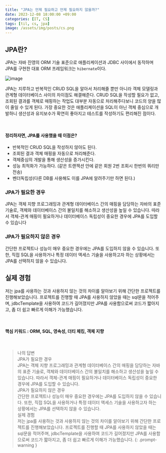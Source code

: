 ```yaml
---
title: "JPA는 언제 필요하고 언제 필요하지 않을까?"
date: 2023-12-08 18:00:00 +09:00
categories: [IT, CS]
tags: [til, cs, jpa]
image: /assets/img/posts/cs.png
---
```



## JPA란?
JPA는 자바 진영의 ORM 기술 표준으로 애플리케이션과 JDBC 사이에서 동작하며 JPA를 구현한 대표 ORM 프레임워크는 `hibernate`이다.

![image](https://github.com/honge7694/honge7694.github.io/assets/76715487/b06f5947-2b50-4e84-b83b-1b587c076273)


JPA는 지루하고 반복적인 CRUD SQL을 알아서 처리해줄 뿐만 아니라 객체 모델링과 관계형 데이터베이스 사이의 차이점도 해결해준다. CRUD SQL을 작성할 필요가 없고, 조회된 결과를 객체로 매핑하는 작업도 대부분 자동으로 처리해주다보니 코드의 양을 많이 줄일 수 있게 된다. 가장 중요한 것은 애플리케이션을 SQL이 아닌 객체 중심으로 개발하니 생산성과 유지보수가 확연히 좋아지고 테스트를 작성하기도 편리해진 점이다.

<br/>

#### 정리하자면, JPA를 사용했을 때 이점은?

+ 반복적인 CRUD SQL을 작성하지 않아도 된다.
+ 조회된 결과 객체 매핑을 자동으로 처리해준다.
+ 객체중심의 개발을 통해 생산성을 증가시킨다.
+ 성능 최적화가 가능하다. (같은 트랜잭션 안에 같은 회원 2번 조회시 한번의 쿼리만 전송)
+ 벤더독립성(다른 DB를 사용해도 이를 JPA에 알려주기만 하면 된다.)


### JPA가 필요한 경우
JPA는 객체 지향 프로그래밍과 관계형 데이터베이스 간의 매핑을 담당하는 자바의 표준 기술로, 객체와 데이터베이스 간의 불일치를 해소하고 생산성을 높일 수 있습니다. 따라서 객체-관계 매핑이 필요하거나 데이터베이스 독립성이 중요한 경우에 JPA를 도입할 수 있습니다


### JPA가 필요하지 않은 경우
간단한 프로젝트나 성능이 매우 중요한 경우에는 JPA를 도입하지 않을 수 있습니다. 또한, 직접 SQL을 사용하거나 특정 데이터 액세스 기술을 사용하고자 하는 상황에서는 JPA를 선택하지 않을 수 있습니다.


## 실제 경험
저는 jpa를 사용하는 것과 사용하지 않는 것의 차이를 알아보기 위해 간단한 프로젝트를 진행해보았습니다. 프로젝트를 진행할 때 JPA를 사용하지 않았을 때는 sql문을 적어주며, jdbcTemplate을 사용하여 코드가 길어졌지만 JPA를 사용함으로써 코드가 짧아지고, 좀 더 쉽고 빠르게 이해가 가능했습니다.

<br/>

#### **핵심 키워드 : ORM, SQL, 영속성, 더티 체킹, 객체 지향**

<br/>

> 나의 답변     <br/>
> JPA가 필요한 경우     
> JPA는 객체 지향 프로그래밍과 관계형 데이터베이스 간의 매핑을 담당하는 자바의 표준 기술로, 객체와 데이터베이스 간의 불일치를 해소하고 생산성을 높일 수 있습니다. 따라서 객체-관계 매핑이 필요하거나 데이터베이스 독립성이 중요한 경우에 JPA를 도입할 수 있습니다.     <br/>
> JPA가 필요하지 않은 경우     
> 간단한 프로젝트나 성능이 매우 중요한 경우에는 JPA를 도입하지 않을 수 있습니다. 또한, 직접 SQL을 사용하거나 특정 데이터 액세스 기술을 사용하고자 하는 상황에서는 JPA를 선택하지 않을 수 있습니다.     <br/>
> 실제 경험    
> 저는 jpa를 사용하는 것과 사용하지 않는 것의 차이를 알아보기 위해 간단한 프로젝트를 진행해보았습니다. 프로젝트를 진행할 때 JPA를 사용하지 않았을 때는 sql문을 적어주며, jdbcTemplate을 사용하여 코드가 길어졌지만 JPA를 사용함으로써 코드가 짧아지고, 좀 더 쉽고 빠르게 이해가 가능했습니다.
{: .prompt-warning }